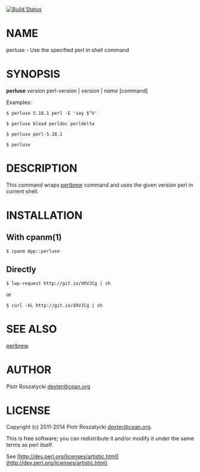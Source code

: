 [![Build Status](https://travis-ci.org/dex4er/perluse.png?branch=master)](https://travis-ci.org/dex4er/perluse)

# NAME

perluse - Use the specified perl in shell command

# SYNOPSIS

__perluse__ _version_
perl-_version_&nbsp;|&nbsp;_version_&nbsp;|&nbsp;_name_
\[command\]

Examples:

    $ perluse 5.18.1 perl -E 'say $^V'

    $ perluse blead perldoc perldelta

    $ perluse perl-5.18.1

    $ perluse

# DESCRIPTION

This command wraps [perlbrew](https://metacpan.org/pod/perlbrew) command and uses the given version perl in
current shell.

# INSTALLATION

## With cpanm(1)

    $ cpanm App::perluse

## Directly

    $ lwp-request http://git.io/dXVJCg | sh

or

    $ curl -kL http://git.io/dXVJCg | sh

# SEE ALSO

[perlbrew](https://metacpan.org/pod/perlbrew).

# AUTHOR

Piotr Roszatycki <dexter@cpan.org>

# LICENSE

Copyright (c) 2011-2014 Piotr Roszatycki <dexter@cpan.org>.

This is free software; you can redistribute it and/or modify it under
the same terms as perl itself.

See [http://dev.perl.org/licenses/artistic.html](http://dev.perl.org/licenses/artistic.html)
